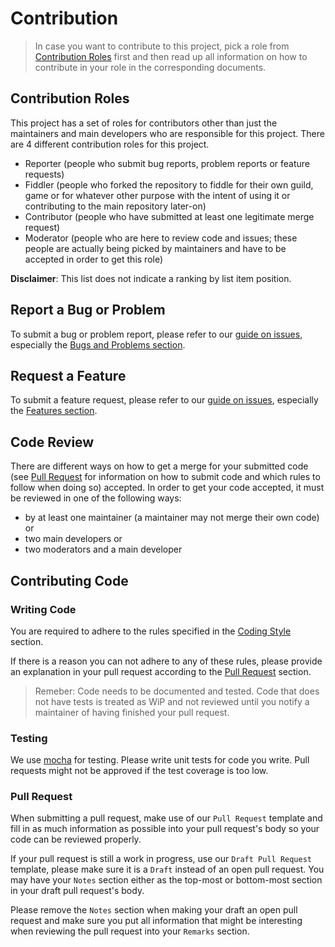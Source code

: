 # Contribution

> In case you want to contribute to this project, pick a role from [Contribution Roles](#contribution-roles) first and then read up all information on how to contribute in your role in the corresponding documents.

## Contribution Roles

This project has a set of roles for contributors other than just the maintainers and main developers who are responsible for this project. There are 4 different contribution roles for this project.

- Reporter (people who submit bug reports, problem reports or feature requests)
- Fiddler (people who forked the repository to fiddle for their own guild, game or for whatever other purpose with the intent of using it or contributing to the main repository later-on)
- Contributor (people who have submitted at least one legitimate merge request)
- Moderator (people who are here to review code and issues; these people are actually being picked by maintainers and have to be accepted in order to get this role)

**Disclaimer**: This list does not indicate a ranking by list item position.

## Report a Bug or Problem

To submit a bug or problem report, please refer to our [guide on issues](./contribution/issues.md), especially the [Bugs and Problems section](./contribution/issues.md#bugs-and-problems).

## Request a Feature

To submit a feature request, please refer to our [guide on issues](./contribution/issues.md), especially the [Features section](./contribution/issues.md#features).

## Code Review

There are different ways on how to get a merge for your submitted code (see [Pull Request](#pull-request) for information on how to submit code and which rules to follow when doing so) accepted. In order to get your code accepted, it must be reviewed in one of the following ways:

- by at least one maintainer (a maintainer may not merge their own code) or
- two main developers or
- two moderators and a main developer

## Contributing Code

### Writing Code

You are required to adhere to the rules specified in the [Coding Style](./contribution/code-guide.md#coding-style) section.

If there is a reason you can not adhere to any of these rules, please provide an explanation in your pull request according to the [Pull Request](#pull-request) section.

> Remeber: Code needs to be documented and tested. Code that does not have tests is treated as WiP and not reviewed until you notify a maintainer of having finished your pull request.

### Testing

We use [mocha](https://mochajs.org/) for testing. Please write unit tests for code you write. Pull requests might not be approved if the test coverage is too low.

### Pull Request

When submitting a pull request, make use of our `Pull Request` template and fill in as much information as possible into your pull request's body so your code can be reviewed properly.

If your pull request is still a work in progress, use our `Draft Pull Request` template, please make sure it is a `Draft` instead of an open pull request. You may have your `Notes` section either as the top-most or bottom-most section in your draft pull request's body.

Please remove the `Notes` section when making your draft an open pull request and make sure you put all information that might be interesting when reviewing the pull request into your `Remarks` section.
